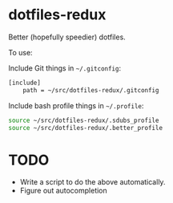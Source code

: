 # dotfiles-redux
Better (hopefully speedier) dotfiles. 

To use:

Include Git things in `~/.gitconfig`:

```bash
[include]
    path = ~/src/dotfiles-redux/.gitconfig
```


Include bash profile things in `~/.profile`:

```bash
source ~/src/dotfiles-redux/.sdubs_profile
source ~/src/dotfiles-redux/.better_profile
```

# TODO

- Write a script to do the above automatically.
- Figure out autocompletion
